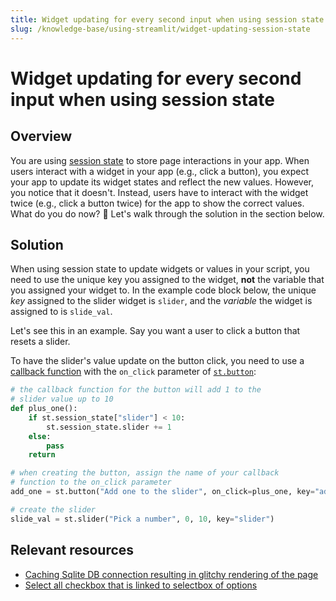 ```yaml
---
title: Widget updating for every second input when using session state
slug: /knowledge-base/using-streamlit/widget-updating-session-state
---
```


# Widget updating for every second input when using session state

## Overview

You are using [session state](/develop/api-reference/caching-and-state/st.session_state) to store page interactions in your app. When users interact with a widget in your app (e.g., click a button), you expect your app to update its widget states and reflect the new values. However, you notice that it doesn't. Instead, users have to interact with the widget twice (e.g., click a button twice) for the app to show the correct values. What do you do now? 🤔 Let's walk through the solution in the section below.

## Solution

When using session state to update widgets or values in your script, you need to use the unique key you assigned to the widget, **not** the variable that you assigned your widget to. In the example code block below, the unique _key_ assigned to the slider widget is `slider`, and the _variable_ the widget is assigned to is `slide_val`.

Let's see this in an example. Say you want a user to click a button that resets a slider.

To have the slider's value update on the button click, you need to use a [callback function](/develop/api-reference/caching-and-state/st.session_state#use-callbacks-to-update-session-state) with the `on_click` parameter of [`st.button`](/develop/api-reference/widgets/st.button):

```python
# the callback function for the button will add 1 to the
# slider value up to 10
def plus_one():
    if st.session_state["slider"] < 10:
        st.session_state.slider += 1
    else:
        pass
    return

# when creating the button, assign the name of your callback
# function to the on_click parameter
add_one = st.button("Add one to the slider", on_click=plus_one, key="add_one")

# create the slider
slide_val = st.slider("Pick a number", 0, 10, key="slider")
```

## Relevant resources

- [Caching Sqlite DB connection resulting in glitchy rendering of the page](https://discuss.streamlit.io/t/caching-sqlite-db-connection-resulting-in-glitchy-rendering-of-the-page/19017)
- [Select all checkbox that is linked to selectbox of options](https://discuss.streamlit.io/t/select-all-checkbox-that-is-linked-to-selectbox-of-options/18521)
